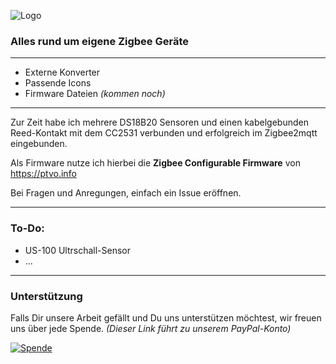 ![Logo](https://raw.githubusercontent.com/inventwo/ioBroker.vis-icontwo/refs/heads/master/www/Brands/inventwo_w.png)

<H3>Alles rund um eigene Zigbee Geräte</H3>

---

<ul>
      <li>Externe Konverter</li>
      <li>Passende Icons</li>
      <li>Firmware Dateien <i>(kommen noch)</i></li>
</ul>

---

Zur Zeit habe ich mehrere DS18B20 Sensoren und einen kabelgebunden Reed-Kontakt mit dem CC2531 verbunden und erfolgreich im Zigbee2mqtt eingebunden.

Als Firmware nutze ich hierbei die <b>Zigbee Configurable Firmware</b> von https://ptvo.info

Bei Fragen und Anregungen, einfach ein Issue eröffnen.

---

<H3>To-Do:</H3>

<ul>
<li>US-100 Ultrschall-Sensor</li>
<li>...</li>
</ul>

---

<H3>Unterstützung</H3>

Falls Dir unsere Arbeit gefällt und Du uns unterstützen möchtest, wir freuen uns über jede Spende.
<i>(Dieser Link führt zu unserem PayPal-Konto)</i>

[![Spende](https://raw.githubusercontent.com/inventwo/ioBroker.vis-icontwo/refs/heads/master/img/spende.png)](https://www.paypal.com/donate/?hosted_button_id=7W6M3TFZ4W9LW)

